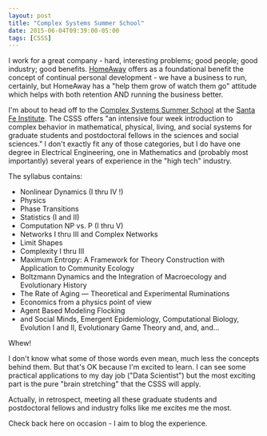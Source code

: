 ```yaml
---
layout: post
title: "Complex Systems Summer School"
date: 2015-06-04T09:39:00-05:00
tags: [CSSS]
---
```


I work for a great company - hard, interesting problems; good people; good industry; good benefits. [HomeAway](http://www.homeaway.com/info/about-us) offers as a foundational benefit the concept of continual personal development - we have a business to run, certainly, but HomeAway has a "help them grow of watch them go" attitude which helps with both retention AND running the business better.

I'm about to head off to the [Complex Systems Summer School](http://www.santafe.edu/education/schools/complex-systems-summer-schools/) at the [Santa Fe Institute](http://www.santafe.edu). The CSSS offers "an intensive four week introduction to complex behavior in mathematical, physical, living, and social systems for graduate students and postdoctoral fellows in the sciences and social sciences." I don't exactly fit any of those categories, but I do have one degree in Electrical Engineering, one in Mathematics and (probably most importantly) several years of experience in the "high tech" industry.

The syllabus contains:

* Nonlinear Dynamics (I thru IV !)
* Physics
* Phase Transitions
* Statistics (I and II)
* Computation NP vs. P (I thru V)
* Networks I thru III and Complex Networks
* Limit Shapes
* Complexity I thru III
* Maximum Entropy: A Framework for Theory Construction with Application to Community Ecology
* Boltzmann Dynamics and the Integration of Macroecology and Evolutionary History
* The Rate of Aging — Theoretical and Experimental Ruminations
* Economics from a physics point of view
* Agent Based Modeling Flocking
* and Social Minds, Emergent Epidemiology, Computational Biology, Evolution I and II, Evolutionary Game Theory and, and, and...

Whew!

I don't know what some of those words even mean, much less the concepts behind them. But that's OK because I'm excited to learn. I can see some practical applications to my day job ("Data Scientist") but the most exciting part is the pure "brain stretching" that the CSSS will apply.

Actually, in retrospect, meeting all these graduate students and postdoctoral fellows and industry folks like me excites me the most. 

Check back here on occasion - I aim to blog the experience.
